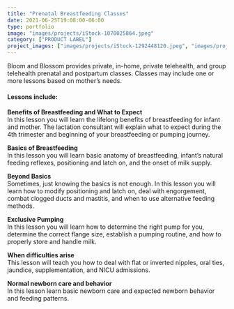```yaml
---
title: "Prenatal Breastfeeding Classes"
date: 2021-06-25T19:08:00-06:00
type: portfolio
image: "images/projects/iStock-1070025864.jpeg"
category: ["PRODUCT LABEL"]
project_images: ["images/projects/iStock-1292448120.jpeg", "images/projects/iStock-1215892497.jpeg"]
---
```


Bloom and Blossom provides private, in-home, private telehealth, and group telehealth prenatal and postpartum classes.  Classes may include one or more lessons based on mother’s needs.  
  
#### Lessons include:  
**Benefits of Breastfeeding and What to Expect**  
In this lesson you will learn the lifelong benefits of breastfeeding for infant and mother.  The lactation consultant will explain what to expect during the 4th trimester and beginning of your breastfeeding or pumping journey.  

**Basics of Breastfeeding**  
In this lesson you will learn basic anatomy of breastfeeding, infant’s natural feeding reflexes, positioning and latch on, and the onset of milk supply.  

**Beyond Basics**  
Sometimes, just knowing the basics is not enough. In this lesson you will learn how to modify positioning and latch on, deal with engorgement, combat clogged ducts and mastitis, and when to use alternative feeding methods.  

**Exclusive Pumping**  
In this lesson you will learn how to determine the right pump for you, determine the correct flange size, establish a pumping routine, and how to properly store and handle milk.  

**When difficulties arise**  
This lesson will teach you how to deal with flat or inverted nipples, oral ties, jaundice, supplementation, and NICU admissions.  

**Normal newborn care and behavior**  
In this lesson learn basic newborn care and expected newborn behavior and feeding patterns.  
